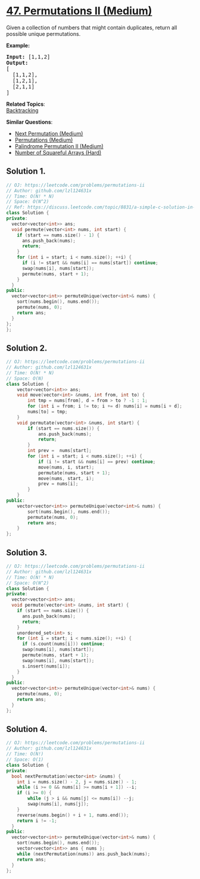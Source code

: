# [47. Permutations II (Medium)](https://leetcode.com/problems/permutations-ii/)

<p>Given a collection of numbers that might contain duplicates, return all possible unique permutations.</p>

<p><strong>Example:</strong></p>

<pre><strong>Input:</strong> [1,1,2]
<strong>Output:</strong>
[
  [1,1,2],
  [1,2,1],
  [2,1,1]
]
</pre>


**Related Topics**:  
[Backtracking](https://leetcode.com/tag/backtracking/)

**Similar Questions**:
* [Next Permutation (Medium)](https://leetcode.com/problems/next-permutation/)
* [Permutations (Medium)](https://leetcode.com/problems/permutations/)
* [Palindrome Permutation II (Medium)](https://leetcode.com/problems/palindrome-permutation-ii/)
* [Number of Squareful Arrays (Hard)](https://leetcode.com/problems/number-of-squareful-arrays/)

## Solution 1.

```cpp
// OJ: https://leetcode.com/problems/permutations-ii
// Author: github.com/lzl124631x
// Time: O(N! * N)
// Space: O(N^2)
// Ref: https://discuss.leetcode.com/topic/8831/a-simple-c-solution-in-only-20-lines
class Solution {
private:
  vector<vector<int>> ans;
  void permute(vector<int> nums, int start) {
    if (start == nums.size() - 1) {
      ans.push_back(nums);
      return;
    }
    for (int i = start; i < nums.size(); ++i) {
      if (i != start && nums[i] == nums[start]) continue;
      swap(nums[i], nums[start]);
      permute(nums, start + 1);
    }
  }
public:
  vector<vector<int>> permuteUnique(vector<int>& nums) {
    sort(nums.begin(), nums.end());
    permute(nums, 0);
    return ans;
  }
};
};
```

## Solution 2.

```cpp
// OJ: https://leetcode.com/problems/permutations-ii
// Author: github.com/lzl124631x
// Time: O(N! * N)
// Space: O(N)
class Solution {
    vector<vector<int>> ans;
    void move(vector<int> &nums, int from, int to) {
        int tmp = nums[from], d = from > to ? -1 : 1;
        for (int i = from; i != to; i += d) nums[i] = nums[i + d];
        nums[to] = tmp;
    }
    void permutate(vector<int> &nums, int start) {
        if (start == nums.size()) {
            ans.push_back(nums);
            return;
        }
        int prev =  nums[start];
        for (int i = start; i < nums.size(); ++i) {
            if (i != start && nums[i] == prev) continue;
            move(nums, i, start);
            permutate(nums, start + 1);
            move(nums, start, i);
            prev = nums[i];
        }
    }
public:
    vector<vector<int>> permuteUnique(vector<int>& nums) {
        sort(nums.begin(), nums.end());
        permutate(nums, 0);
        return ans;
    }
};
```

## Solution 3.

```cpp
// OJ: https://leetcode.com/problems/permutations-ii
// Author: github.com/lzl124631x
// Time: O(N! * N)
// Space: O(N^2)
class Solution {
private:
  vector<vector<int>> ans;
  void permute(vector<int> &nums, int start) {
    if (start == nums.size()) {
      ans.push_back(nums);
      return;
    }
    unordered_set<int> s;
    for (int i = start; i < nums.size(); ++i) {
      if (s.count(nums[i])) continue;
      swap(nums[i], nums[start]);
      permute(nums, start + 1);
      swap(nums[i], nums[start]);
      s.insert(nums[i]);
    }
  }
public:
  vector<vector<int>> permuteUnique(vector<int>& nums) {
    permute(nums, 0);
    return ans;
  }
};
```

## Solution 4.

```cpp
// OJ: https://leetcode.com/problems/permutations-ii
// Author: github.com/lzl124631x
// Time: O(N!)
// Space: O(1)
class Solution {
private:
  bool nextPermutation(vector<int> &nums) {
    int i = nums.size() - 2, j = nums.size() - 1;
    while (i >= 0 && nums[i] >= nums[i + 1]) --i;
    if (i >= 0) {
        while (j > i && nums[j] <= nums[i]) --j;
        swap(nums[i], nums[j]);
    }
    reverse(nums.begin() + i + 1, nums.end());
    return i != -1;
  }
public:
  vector<vector<int>> permuteUnique(vector<int>& nums) {
    sort(nums.begin(), nums.end());
    vector<vector<int>> ans { nums };
    while (nextPermutation(nums)) ans.push_back(nums);
    return ans;
  }
};
```